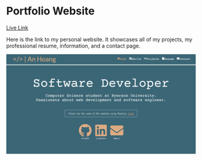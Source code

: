 # Portfolio Website

[Live Link](https://anhoang.netlify.app/)

Here is the link to my personal website. It showcases all of my projects, my professional resume, information, and a contact page. 

<img src="img/githubImage.png" />
